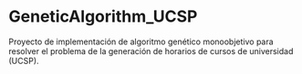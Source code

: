 # GeneticAlgorithm_UCSP
Proyecto de implementación de algoritmo genético monoobjetivo para resolver el problema de la generación de horarios de cursos de universidad (UCSP).
